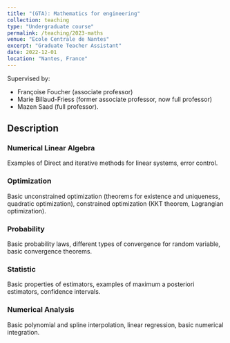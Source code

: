 ```yaml
---
title: "(GTA): Mathematics for engineering"
collection: teaching
type: "Undergraduate course"
permalink: /teaching/2023-maths
venue: "Ecole Centrale de Nantes"
excerpt: "Graduate Teacher Assistant"
date: 2022-12-01
location: "Nantes, France"
---
```


Supervised by:
- Françoise Foucher (associate professor)
- Marie Billaud-Friess (former associate professor, now full professor)
- Mazen Saad (full professor).

## Description

### Numerical Linear Algebra

Examples of Direct and iterative methods for linear systems, error control.

### Optimization

Basic unconstrained optimization (theorems for existence and uniqueness, quadratic optimization), constrained optimization (KKT theorem, Lagrangian optimization).

### Probability

Basic probability laws, different types of convergence for random variable, basic convergence theorems.

### Statistic

Basic properties of estimators, examples of maximum a posteriori estimators, confidence intervals. 

### Numerical Analysis

Basic polynomial and spline interpolation, linear regression, basic numerical integration.